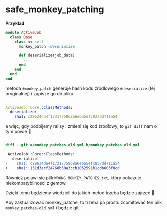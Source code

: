# safe_monkey_patching

**Przykład**
```ruby
module ActiveJob
  class Base
    class << self
      monkey_patch :deserialize

      def deserialize(job_data)
        ...
      end
    end
  end
end
````

metoda `#monkey_patch` generuje hash kodu źródłowego `#deserialize` (tej oryginalnej) i zapisze go do pliku
```yml
---
ActiveJob::Core::ClassMethods:
  deserialize:
    sha1: c29634da4f1731775868a6eba5efc837dd711a54
```
a więc, gdy podbijemy railsy i zmieni się kod źródłowy, to `gif diff` nam o tym powie 🤩


```diff

diff --git a/monkey_patches-old.yml b/monkey_patches-old.yml

 ActiveJob::Core::ClassMethods:
   deserialize:
-    sha1: c29634da4f1731775868a6eba5efc837dd711a54
+    sha1: 131d3acf24768b30a3ccb1052591b1cdb603f0cd
```

Również pojawi się plik `WRONG_MONKEY_PATCHES.txt`, który pokazuje niekompatybilności z gemów.

Dzięki temu będziemy wiedzieli do jakich metod trzeba będzie zajrzeć 🥳

Aby zaktualizować monkey_patche, to trzeba po prostu zcomitować ten plik `monkey_patches-old.yml` i będzie git.

